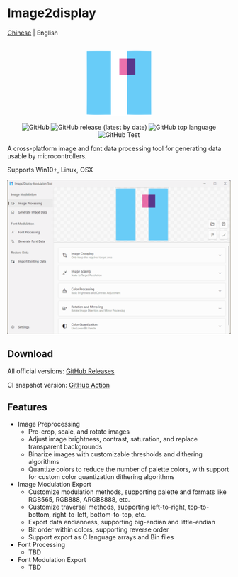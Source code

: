 # Image2display

[Chinese](./README.md) | English

<p align="center">
    <br>
    <img src="./Image2Display/Image2Display/Assets/logo.svg" width="150"/>
    <br>
</p>
<p align="center">
    <img alt="GitHub" src="https://img.shields.io/github/license/chenxuuu/image2display">
    <img alt="GitHub release (latest by date)" src="https://img.shields.io/github/v/release/chenxuuu/image2display">
    <img alt="GitHub top language" src="https://img.shields.io/github/languages/top/chenxuuu/image2display">
    <img alt="GitHub Test" src="https://github.com/chenxuuu/image2display/actions/workflows/test.yml/badge.svg">
</p>

A cross-platform image and font data processing tool for generating data usable by microcontrollers.

Supports Win10+, Linux, OSX

![image2display](Assets/en.gif)

## Download

All official versions: [GitHub Releases](https://github.com/chenxuuu/image2display/releases/latest)

CI snapshot version: [GitHub Action](https://nightly.link/chenxuuu/image2display/workflows/build/master)

## Features

- Image Preprocessing
  - Pre-crop, scale, and rotate images
  - Adjust image brightness, contrast, saturation, and replace transparent backgrounds
  - Binarize images with customizable thresholds and dithering algorithms
  - Quantize colors to reduce the number of palette colors, with support for custom color quantization dithering algorithms
- Image Modulation Export
  - Customize modulation methods, supporting palette and formats like RGB565, RGB888, ARGB8888, etc.
  - Customize traversal methods, supporting left-to-right, top-to-bottom, right-to-left, bottom-to-top, etc.
  - Export data endianness, supporting big-endian and little-endian
  - Bit order within colors, supporting reverse order
  - Support export as C language arrays and Bin files
- Font Processing
  - TBD
- Font Modulation Export
  - TBD

